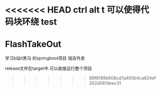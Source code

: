 <<<<<<< HEAD
ctrl alt t 可以使得代码块环绕
test
=======
# FlashTakeOut

学习b站it黑马 的springboot项目  瑞吉外卖

release文件在target中.可以直接运行整个项目
>>>>>>> 89f8189b608cd7a400b4ca624ef202a597deec31
